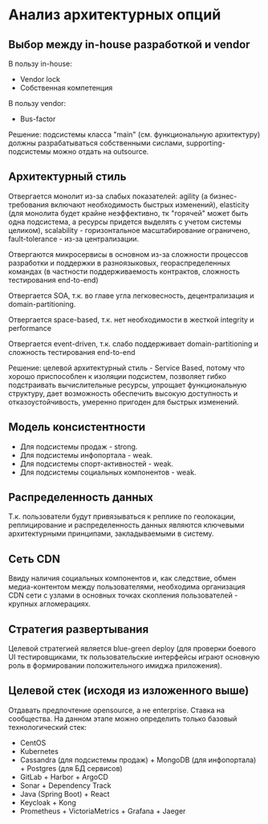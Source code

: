# Анализ архитектурных опций

## Выбор между in-house разработкой и vendor
В пользу in-house:
* Vendor lock
* Собственная компетенция 

В пользу vendor:
* Bus-factor
  
Решение: подсистемы класса "main" (см. функциональную архитектуру) должны разрабатываться собственными сислами, supporting-подсистемы можно отдать на outsource.

## Архитектурный стиль
Отвергается монолит из-за слабых показателей: 
agility (а бизнес-требования включают необходимость быстрых изменений), 
elasticity (для монолита будет крайне неэффективно, тк "горячей" может быть одна подсистема, а ресурсы придется выделять с учетом системы целиком),
scalability - горизонтальное масштабирование ограничено,
fault-tolerance - из-за централизации.

Отвергаются микросервисы в основном из-за сложности процессов разработки и поддержки в разноязыковых, геораспределенных командах (в частности поддерживаемость контрактов, сложность тестирования end-to-end)

Отвергается SOA, т.к. во главе угла легковесность, децентрализация и domain-partitioning.

Отвергается space-based, т.к. нет необходимости в жесткой integrity и performance

Отвергается event-driven, т.к. слабо поддерживает domain-partitioning и сложность тестирования end-to-end

Решение: целевой архитектурный стиль - Service Based, потому что хорошо приспособлен к изоляции подсистем, позволяет гибко подстраивать вычислительные ресурсы, упрощает функциональную структуру, дает возможность обеспечить высокую доступность и отказоустойчивость, умеренно пригоден для быстрых изменений. 

## Модель консистентности
* Для подсистемы продаж - strong.
* Для подсистемы инфопортала - weak.
* Для подсистемы спорт-активностей - weak.
* Для подсистемы социальных компонентов - weak.

## Распределенность данных
Т.к. пользователи будут привязываться к реплике по геолокации, реплицирование и распределенность данных являются ключевыми архитектурными принципами, закладываемыми в систему. 

## Сеть CDN
Ввиду наличия социальных компонентов и, как следствие, обмен медиа-контентом между пользователями, необходима организация CDN сети с узлами в основных точках скопления пользователей - крупных агломерациях. 

## Стратегия развертывания
Целевой стратегией является blue-green deploy (для проверки боевого UI тестировщиками, тк пользовательские интерфейсы играют основную роль в формировании положительного имиджа приложения).

## Целевой стек (исходя из изложенного выше)
Отдавать предпочтение opensource, а не enterprise. Ставка на сообщества.
На данном этапе можно определить только базовый технологический стек:
* CentOS
* Kubernetes
* Cassandra (для подсистемы продаж) + MongoDB (для инфопортала) + Postgres (для БД сервисов)
* GitLab + Harbor + ArgoCD
* Sonar + Dependency Track
* Java (Spring Boot) + React
* Keycloak + Kong
* Prometheus + VictoriaMetrics + Grafana + Jaeger
